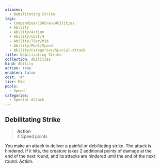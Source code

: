 ```yaml
---
aliases:
  - Debilitating Strike
tags:
  - Compendium/CSRD/en/Abilities
  - Ability
  - Ability/Action
  - Ability/Cost/4
  - Ability/Tier/Mid
  - Ability/Pool/Speed
  - Ability/Categories/Special-Attack
title: Debilitating Strike
collection: Abilities
kind: Ability
action: true
enabler: false
cost: '4'
tier: Mid
pools:
  - Speed
categories:
  - Special-Attack
---
```

## Debilitating Strike  
>**Action**  
>4 Speed points
  
You make an attack to deliver a painful or debilitating strike. The attack is hindered. If it hits, the creature takes 2 additional points of damage at the end of the next round, and its attacks are hindered until the end of the next round. Action.